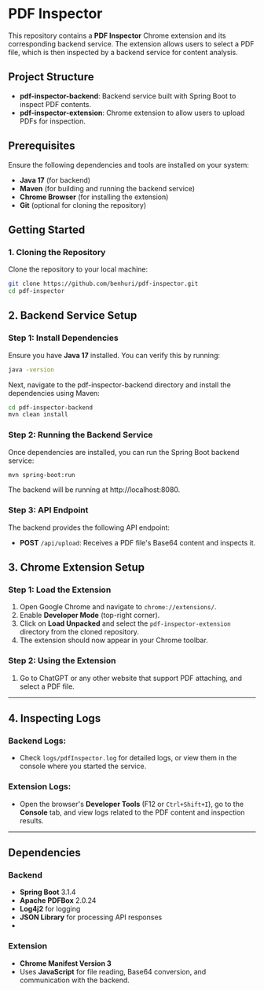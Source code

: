 # PDF Inspector

This repository contains a **PDF Inspector** Chrome extension and its corresponding backend service. The extension allows users to select a PDF file, which is then inspected by a backend service for content analysis.

## Project Structure

- **pdf-inspector-backend**: Backend service built with Spring Boot to inspect PDF contents.
- **pdf-inspector-extension**: Chrome extension to allow users to upload PDFs for inspection.

## Prerequisites

Ensure the following dependencies and tools are installed on your system:

- **Java 17** (for backend)
- **Maven** (for building and running the backend service)
- **Chrome Browser** (for installing the extension)
- **Git** (optional for cloning the repository)

## Getting Started

### 1. Cloning the Repository

Clone the repository to your local machine:

```bash
git clone https://github.com/benhuri/pdf-inspector.git
cd pdf-inspector
```

## 2. Backend Service Setup

### Step 1: Install Dependencies
Ensure you have **Java 17** installed. You can verify this by running:

```bash
java -version
```
Next, navigate to the pdf-inspector-backend directory and install the dependencies using Maven:

```bash
cd pdf-inspector-backend
mvn clean install
```

### Step 2: Running the Backend Service
Once dependencies are installed, you can run the Spring Boot backend service:

```bash
mvn spring-boot:run
```

The backend will be running at http://localhost:8080.

### Step 3: API Endpoint
The backend provides the following API endpoint:

- **POST** `/api/upload`: Receives a PDF file's Base64 content and inspects it.
## 3. Chrome Extension Setup

### Step 1: Load the Extension
1. Open Google Chrome and navigate to `chrome://extensions/`.
2. Enable **Developer Mode** (top-right corner).
3. Click on **Load Unpacked** and select the `pdf-inspector-extension` directory from the cloned repository.
4. The extension should now appear in your Chrome toolbar.

### Step 2: Using the Extension
1. Go to ChatGPT or any other website that support PDF attaching, and select a PDF file.

---

## 4. Inspecting Logs

### Backend Logs:
- Check `logs/pdfInspector.log` for detailed logs, or view them in the console where you started the service.

### Extension Logs:
- Open the browser's **Developer Tools** (F12 or `Ctrl+Shift+I`), go to the **Console** tab, and view logs related to the PDF content and inspection results.

---

## Dependencies

### Backend
- **Spring Boot** 3.1.4
- **Apache PDFBox** 2.0.24
- **Log4j2** for logging
- **JSON Library** for processing API responses
- 
### Extension
- **Chrome Manifest Version 3**
- Uses **JavaScript** for file reading, Base64 conversion, and communication with the backend.

